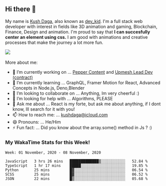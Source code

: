 ## Hi there 👋
My name is [Kush Daga](https://kushdaga.webflow.io), also known as [dev_kid](https://instagram.com/dev_kid). I'm a full stack web developer with interest in fields like 3D animation and gaming, Blockchain, Finance, Design and animation. I'm proud to say that **I can succesfully center an element using css.** I am good with animations and creative processes that make the journey a lot more fun.

![](https://komarev.com/ghpvc/?username=kush-daga&style=flat-square&color=red)
<br></br>
More about me:

- 🔭 I’m currently working on ... [Pepper Content](https://peppercontent.in) and [Upmesh Lead Dev (contract)](https://upmesh.io)
- 🌱 I’m currently learning ... GraphQL, Framer Motion for React, Advanced Concepts in Node.js, Deno,Blender
- 👯 I’m looking to collaborate on ... Anything, Im very cheerful :)
- 🤔 I’m looking for help with ... Algorithms, PLEASE
- 💬 Ask me about ... React is my forte, but ask me about anything, if I dont know, Ill search for it with you! 
- 📫 How to reach me: ... kushdaga@icloud.com
- 😄 Pronouns: ... He/Him
- ⚡ Fun fact: ... Did you know about the array.some() method in Js ? :)

### My WakaTime Stats for this Week!
<!--START_SECTION:waka-->
```text
Week: 01 November, 2020 - 08 November, 2020

JavaScript   3 hrs 26 mins   █████████████▒░░░░░░░░░░░   52.84 % 
TypeScript   1 hr 17 mins    █████░░░░░░░░░░░░░░░░░░░░   19.85 % 
Python       25 mins         █▓░░░░░░░░░░░░░░░░░░░░░░░   06.54 % 
SCSS         25 mins         █▓░░░░░░░░░░░░░░░░░░░░░░░   06.52 % 
JSON         22 mins         █▒░░░░░░░░░░░░░░░░░░░░░░░   05.68 % 
```
<!--END_SECTION:waka-->
